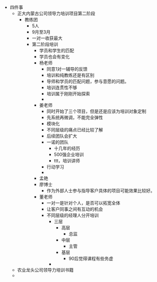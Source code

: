 - 四件事
    - 正大内蒙古公司领导力培训项目第二阶段
        - 教练团
            - 5人
            - 9月至3月
            - 一对一收获最大
            - 第二阶段培训
                - 学员和学生的匹配
                - 学员也会有变化
                - 杨老师
                    - 同意1对一辅导的反馈
                    - 培训和纯教练还是有区别
                    - 导师和学员的匹配问题，参与意愿的问题。
                    - 培训连贯性不够
                    - 培训属于刚刚开始探索
                    - 
                - 姜老师
                    - 同时开始了三个项目，但是还是应该为培训对象定制
                    - 先系统再微调，不能完全弹性
                    - 模块化
                    - 不同层级的痛点已经比较了解
                    - 后续团队会扩大
                    - 一诺的团队
                        - 十几年的经历
                        - 500强企业培训
                        - ttt，培训讲师
                    - 行动学习
                    - 
                - 孟艳
                - 廖博士
                    - 作为外部人士参与指导客户具体的项目可能效果比较好。
                - 董老师
                    - 一对一是针对个人，是否可以拓宽全体
                    - 让客户同事之间有互动的机会
                    - 不同层级的经理人分开培训
                        - 三层
                            - 高层
                                - 总监
                            - 中层
                                - 主管
                            - 基层
                                - 90后觉得课程有些务虚
                        - 
    - 农业龙头公司领导力培训书籍
    - 
